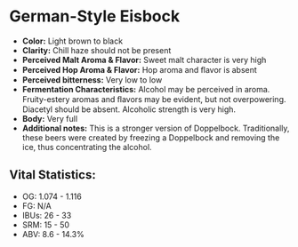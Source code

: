 # German-Style Eisbock

- **Color:** Light brown to black
- **Clarity:** Chill haze should not be present
- **Perceived Malt Aroma & Flavor:** Sweet malt character is very high
- **Perceived Hop Aroma & Flavor:** Hop aroma and ﬂavor is absent
- **Perceived bitterness:** Very low to low
- **Fermentation Characteristics:** Alcohol may be perceived in aroma. Fruity-estery aromas and ﬂavors may be evident, but not overpowering. Diacetyl should be absent. Alcoholic strength is very high.
- **Body:** Very full
- **Additional notes:** This is a stronger version of Doppelbock. Traditionally, these beers were created by freezing a Doppelbock and removing the ice, thus concentrating the alcohol.

## Vital Statistics:

- OG: 1.074 - 1.116
- FG: N/A
- IBUs: 26 - 33
- SRM: 15 - 50
- ABV: 8.6 - 14.3%
